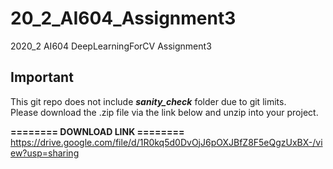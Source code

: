 # 20_2_AI604_Assignment3
2020_2 AI604 DeepLearningForCV Assignment3

## Important
This git repo does not include ***sanity_check*** folder due to git limits. \
Please download the .zip file via the link below and unzip into your project.

**======== DOWNLOAD LINK ========** \
https://drive.google.com/file/d/1R0kq5d0DvOjJ6pOXJBfZ8F5eQgzUxBX-/view?usp=sharing
